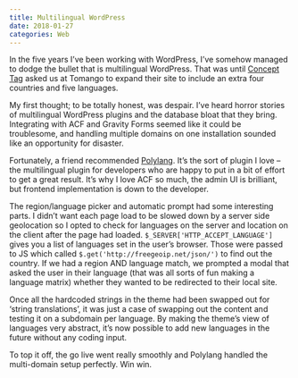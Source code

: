 ```yaml
---
title: Multilingual WordPress
date: 2018-01-27
categories: Web
---
```


In the five years I’ve been working with WordPress, I’ve somehow managed to dodge the bullet that is multilingual WordPress. That was until [Concept Tag](http://www.concepttag.com/) asked us at Tomango to expand their site to include an extra four countries and five languages.

My first thought; to be totally honest, was despair. I’ve heard horror stories of multilingual WordPress plugins and the database bloat that they bring. Integrating with ACF and Gravity Forms seemed like it could be troublesome, and handling multiple domains on one installation sounded like an opportunity for disaster.

Fortunately, a friend recommended [Polylang](https://en-gb.wordpress.org/plugins/polylang/). It’s the sort of plugin I love – the multilingual plugin for developers who are happy to put in a bit of effort to get a great result. It’s why I love ACF so much, the admin UI is brilliant, but frontend implementation is down to the developer.

The region/language picker and automatic prompt had some interesting parts. I didn’t want each page load to be slowed down by a server side geolocation so I opted to check for languages on the server and location on the client after the page had loaded. `$_SERVER['HTTP_ACCEPT_LANGUAGE']` gives you a list of languages set in the user’s browser. Those were passed to JS which called `$.get('http://freegeoip.net/json/')` to find out the country. If we had a region AND language match, we prompted a modal that asked the user in their language (that was all sorts of fun making a language matrix) whether they wanted to be redirected to their local site.

Once all the hardcoded strings in the theme had been swapped out for ‘string translations’, it was just a case of swapping out the content and testing it on a subdomain per language. By making the theme’s view of languages very abstract, it’s now possible to add new languages in the future without any coding input.

To top it off, the go live went really smoothly and Polylang handled the multi-domain setup perfectly. Win win.

